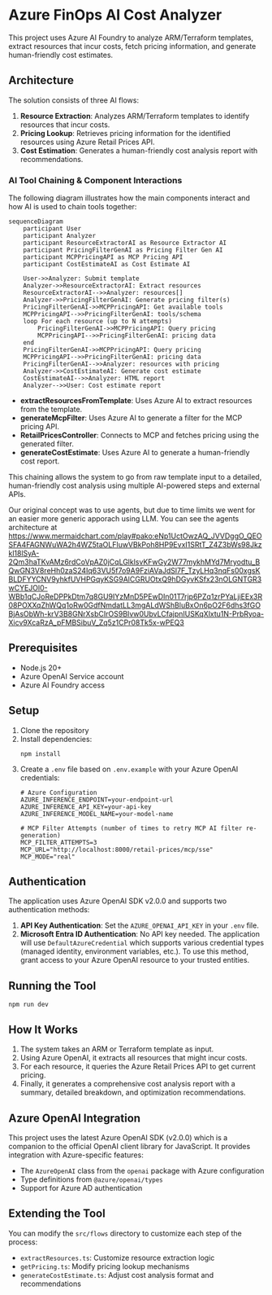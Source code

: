 # Azure FinOps AI Cost Analyzer

This project uses Azure AI Foundry to analyze ARM/Terraform templates, extract resources that incur costs, fetch pricing information, and generate human-friendly cost estimates.

## Architecture

The solution consists of three AI flows:

1. **Resource Extraction**: Analyzes ARM/Terraform templates to identify resources that incur costs.
2. **Pricing Lookup**: Retrieves pricing information for the identified resources using Azure Retail Prices API.
3. **Cost Estimation**: Generates a human-friendly cost analysis report with recommendations.

### AI Tool Chaining & Component Interactions

The following diagram illustrates how the main components interact and how AI is used to chain tools together:

```mermaid
sequenceDiagram
    participant User
    participant Analyzer
    participant ResourceExtractorAI as Resource Extractor AI
    participant PricingFilterGenAI as Pricing Filter Gen AI
    participant MCPPricingAPI as MCP Pricing API
    participant CostEstimateAI as Cost Estimate AI

    User->>Analyzer: Submit template
    Analyzer->>ResourceExtractorAI: Extract resources
    ResourceExtractorAI-->>Analyzer: resources[]
    Analyzer->>PricingFilterGenAI: Generate pricing filter(s)
    PricingFilterGenAI->>MCPPricingAPI: Get available tools
    MCPPricingAPI-->>PricingFilterGenAI: tools/schema
    loop For each resource (up to N attempts)
        PricingFilterGenAI->>MCPPricingAPI: Query pricing
        MCPPricingAPI-->>PricingFilterGenAI: pricing data
    end
    PricingFilterGenAI->>MCPPricingAPI: Query pricing
    MCPPricingAPI-->>PricingFilterGenAI: pricing data
    PricingFilterGenAI-->>Analyzer: resources with pricing
    Analyzer->>CostEstimateAI: Generate cost estimate
    CostEstimateAI-->>Analyzer: HTML report
    Analyzer-->>User: Cost estimate report
```


- **extractResourcesFromTemplate**: Uses Azure AI to extract resources from the template.
- **generateMcpFilter**: Uses Azure AI to generate a filter for the MCP pricing API.
- **RetailPricesController**: Connects to MCP and fetches pricing using the generated filter.
- **generateCostEstimate**: Uses Azure AI to generate a human-friendly cost report.

This chaining allows the system to go from raw template input to a detailed, human-friendly cost analysis using multiple AI-powered steps and external APIs.


Our original concept was to use agents, but due to time limits we went for an easier more generic apporach using LLM.
You can see the agents architecture at https://www.mermaidchart.com/play#pako:eNp1UctOwzAQ_JVVDggO_QEOSFA4FAGNWuWA2h4WZ5taOLFluwVBkPoh8HP9EvxI1SRtT_Z4Z3bWs98Jkzkl18lSyA-2Qm3haTKvAMz6rdCoVpAZ0jCqLGlklsvKFwGy2W77mykhMYd7Mryodtu_BQwGN3V8reHh0zaS24Iq63VU5f7o9A9FziAVaJdSl7F_TzyLHq3nqFs00xgsKBLDFYYCNV9yhkfUVHPGqyKSG9AlCGRUOtxQ9hDGyvKSfx23nOLGNTGR3wCYEJOl0-WBb1qCJoReDPPkDtm7q8GU9IYzMnD5PEwDIn01T7rjp6PZq1zrPYaLjiEEx3R08POXXqZhWQq1oRw0GdfNmdatLL3mgALdWShBluBxOn6pO2F6dhs3fGOBjAsObWh-krV3B8GNrXsbCIrOS9BIvw0UbvLCfajpnIUSKqXlxtu1N-PrbRyoa-Xicv9XcaRzA_pFMBSibuV_Zq5z1CPr08Tk5x-wPEQ3

## Prerequisites

- Node.js 20+
- Azure OpenAI Service account
- Azure AI Foundry access

## Setup

1. Clone the repository
2. Install dependencies:
   ```
   npm install
   ```
3. Create a `.env` file based on `.env.example` with your Azure OpenAI credentials:
   ```
   # Azure Configuration
   AZURE_INFERENCE_ENDPOINT=your-endpoint-url
   AZURE_INFERENCE_API_KEY=your-api-key
   AZURE_INFERENCE_MODEL_NAME=your-model-name

   # MCP Filter Attempts (number of times to retry MCP AI filter re-generation)
   MCP_FILTER_ATTEMPTS=3
   MCP_URL="http://localhost:8000/retail-prices/mcp/sse"
   MCP_MODE="real"
   ```
## Authentication

The application uses Azure OpenAI SDK v2.0.0 and supports two authentication methods:

1. **API Key Authentication**: Set the `AZURE_OPENAI_API_KEY` in your `.env` file.
2. **Microsoft Entra ID Authentication**: No API key needed. The application will use `DefaultAzureCredential` which supports various credential types (managed identity, environment variables, etc.). To use this method, grant access to your Azure OpenAI resource to your trusted entities.

## Running the Tool

```
npm run dev
```

## How It Works

1. The system takes an ARM or Terraform template as input.
2. Using Azure OpenAI, it extracts all resources that might incur costs.
3. For each resource, it queries the Azure Retail Prices API to get current pricing.
4. Finally, it generates a comprehensive cost analysis report with a summary, detailed breakdown, and optimization recommendations.

## Azure OpenAI Integration

This project uses the latest Azure OpenAI SDK (v2.0.0) which is a companion to the official OpenAI client library for JavaScript. It provides integration with Azure-specific features:

- The `AzureOpenAI` class from the `openai` package with Azure configuration
- Type definitions from `@azure/openai/types`
- Support for Azure AD authentication

## Extending the Tool

You can modify the `src/flows` directory to customize each step of the process:
- `extractResources.ts`: Customize resource extraction logic
- `getPricing.ts`: Modify pricing lookup mechanisms
- `generateCostEstimate.ts`: Adjust cost analysis format and recommendations